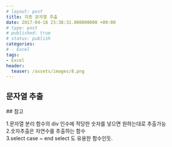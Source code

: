 ```yaml
---
# layout: post
title: 각종 문자열 추출
date: 2017-04-18 23:38:31.000000000 +09:00
# type: post
# published: true
# status: publish
categories:
# - Excel
tags:
- Excel
header:
  teaser: /assets/images/8.png
---
```

## 문자열 추출
<p><script src="https://gist.github.com/nck2/e4f7fcc7a684b4e639d846d9a6f5fb5f.js"></script></p>
## 참고
<p>1.문자열 분리 함수의 div 인수에 적당한 숫자를 넣으면 원하는대로 추출가능<br />
2.숫자추출은 자연수를 추출하는 함수<br />
3.select case ~ end select 도 유용한 함수인듯.</p>
